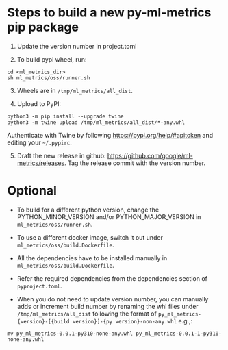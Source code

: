 # Steps to build a new py-ml-metrics pip package

1. Update the version number in project.toml

2. To build pypi wheel, run:

```
cd <ml_metrics_dir>
sh ml_metrics/oss/runner.sh
```

3. Wheels are in `/tmp/ml_metrics/all_dist`.

4. Upload to PyPI:

```
python3 -m pip install --upgrade twine
python3 -m twine upload /tmp/ml_metrics/all_dist/*-any.whl
```

Authenticate with Twine by following https://pypi.org/help/#apitoken and editing
your `~/.pypirc`.

5. Draft the new release in github: https://github.com/google/ml-metrics/releases.
 Tag the release commit with the version number.

# Optional

* To build for a different python version, change the PYTHON_MINOR_VERSION
  and/or PYTHON_MAJOR_VERSION in `ml_metrics/oss/runner.sh`.

* To use a different docker image, switch it out under
  `ml_metrics/oss/build.Dockerfile`.

* All the dependencies have to be installed manually in
  `ml_metrics/oss/build.Dockerfile`.

* Refer the required dependencies from the dependencies section of `pyproject.toml`.

* When you do not need to update version number, you can manually adds or
  increment build number by renaming the whl files under
  `/tmp/ml_metrics/all_dist` following the format of
  `py_ml_metrics-{version}-[{build version}]-{py version}-non-any.whl`
  e.g.,:

```
mv py_ml_metrics-0.0.1-py310-none-any.whl py_ml_metrics-0.0.1-1-py310-none-any.whl
```
